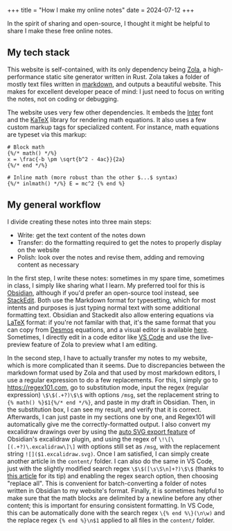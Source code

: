 +++
title = "How I make my online notes"
date = 2024-07-12
+++

In the spirit of sharing and open-source, I thought it might be helpful to share I make these free online notes.

<!-- more -->

## My tech stack

This website is self-contained, with its only dependency being [Zola](https://www.getzola.org/), a high-performance static site generator written in Rust. Zola takes a folder of mostly text files written in [markdown](https://www.markdownguide.org/getting-started/), and outputs a beautiful website. This makes for excellent developer peace of mind: I just need to focus on writing the notes, not on coding or debugging.

The website uses very few other dependencies. It embeds the [Inter](https://rsms.me/inter/) font and the [KaTeX](https://rsms.me/inter/) library for rendering math equations. It also uses a few custom markup tags for specialized content. For instance, math equations are typeset via this markup:

```jinja
# Block math
{%/* math() */%}
x = \frac{-b \pm \sqrt{b^2 - 4ac}}{2a}
{%/* end */%}

# Inline math (more robust than the other $...$ syntax)
{%/* inlmath() */%} E = mc^2 {% end %}
```

## My general workflow

I divide creating these notes into three main steps:

- Write: get the text content of the notes down
- Transfer: do the formatting required to get the notes to properly display on the website
- Polish: look over the notes and revise them, adding and removing content as necessary

In the first step, I write these notes: sometimes in my spare time, sometimes in class, I simply like sharing what I learn. My preferred tool for this is [Obsidian](https://obsidian.md/), although if you'd prefer an open-source tool instead, see [StackEdit](https://stackedit.io/). Both use the Markdown format for typesetting, which for most intents and purposes is just typing normal text with some additional formatting text. Obsidian and Stackedit also allow entering equations via [LaTeX](@/latex-math-tutorial.md) format: if you're not familar with that, it's the same format that you can copy from [Desmos](https://www.desmos.com/calculator) equations, and a visual editor is available [here](https://cortexjs.io/mathlive/demo/). Sometimes, I directly edit in a code editor like [VS Code](https://code.visualstudio.com/) and use the live-preview feature of Zola to preview what I am editing.

In the second step, I have to actually transfer my notes to my website, which is more complicated than it seems. Due to discrepancies between the markdown format used by Zola and that used by most markdown editors, I use a regular expression to do a few replacements. For this, I simply go to <https://regex101.com>, go to substitution mode, input the regex (regular expression) `\$\$(.+?)\$\$` with options `/msg`, set the replacement string to `{% math() %}$1{%/* end */%}`, and paste in my draft in Obsidian. Then, in the substitution box, I can see my result, and verify that it is correct. Afterwards, I can just paste in my sections one by one, and Regex101 will automatically give me the correctly-formatted output. I also convert my excalidraw drawings over by using the [auto SVG export feature](https://forum.obsidian.md/t/has-anyone-succeeded-in-publishing-excalidraw-drawings/55587/9) of Obsidian's excalidraw plugin, and using the regex of `\!\[\[(.+?)\.excalidraw\]\]` with options still set as `/msg`, with the replacement string `![]($1.excalidraw.svg)`. Once I am satisfied, I can simply create another article in the `content/` folder. I can also do the same in VS Code, just with the slightly modified search regex `\$\$([\s\S\n]+?)\$\$` (thanks to [this article](https://www.waldo.be/2022/01/31/multi-line-text-search-in-vscode-with-regex/) for its tip) and enabling the regex search option, then choosing "replace all". This is convenient for batch-converting a folder of notes written in Obsidian to my website's format. Finally, it is sometimes helpful to make sure that the math blocks are delimited by a newline before any other content; this is important for ensuring consistent formatting. In VS Code, this can be automatically done with the search regex `\{% end %\}(\n\w)` and the replace regex `{% end %}\n$1` applied to all files in the `content/` folder.